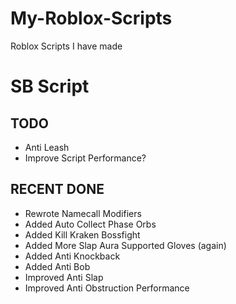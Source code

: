 # My-Roblox-Scripts
Roblox Scripts I have made

# SB Script
## TODO
 - Anti Leash
 - Improve Script Performance?

## RECENT DONE
 - Rewrote Namecall Modifiers
 - Added Auto Collect Phase Orbs
 - Added Kill Kraken Bossfight
 - Added More Slap Aura Supported Gloves (again)
 - Added Anti Knockback
 - Added Anti Bob
 - Improved Anti Slap
 - Improved Anti Obstruction Performance
